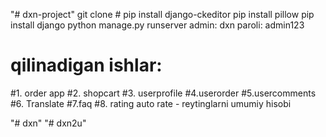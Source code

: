 "# dxn-project" 
git clone #
pip install django-ckeditor
pip install pillow
pip install django
python manage.py runserver
admin: dxn
paroli: admin123
# qilinadigan ishlar:
#1. order app
#2. shopcart
#3. userprofile
#4.userorder
#5.usercomments
#6. Translate
#7.faq
#8. rating auto rate - reytinglarni umumiy hisobi


"# dxn" 
"# dxn2u" 
